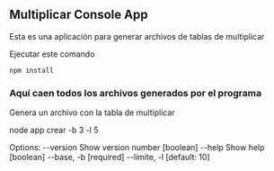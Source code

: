 

## Multiplicar Console App

Esta es una aplicación para generar archivos de tablas de multiplicar

Ejecutar este comando

```
npm install
```

### Aquí caen todos los archivos generados por el programa
Genera un archivo con la tabla de multiplicar

node app crear -b 3 -l 5 

Options:
  --version     Show version number                                    [boolean]
  --help        Show help                                              [boolean]
  --base, -b                                                          [required]
  --limite, -l                                                     [default: 10]